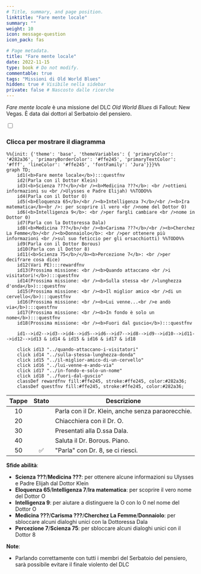 ```yaml
---
# Title, summary, and page position.
linktitle: "Fare mente locale" 
summary: ""
weight: 10
icon: message-question
icon_pack: fas

# Page metadata.
title: "Fare mente locale"
date: 2022-11-15
type: book # Do not modify.
commentable: true
tags: "Missioni di Old World Blues"
hidden: true # Visibile nella sidebar
private: false # Nascosto dalle ricerche
---
```


<div class="fnv">

*Fare mente locale* è una missione del DLC *Old World Blues* di Fallout: New Vegas. È data dai dottori al Serbatoio del pensiero.


<section class="chart-collapse">
<input type="checkbox" name="collapse2" id="handle2">
<h3 class="handle">
<label for="handle2">Clicca per mostrare il diagramma</label>
</h3>
<div class="content">

```mermaid
%%{init: {'theme': 'base', 'themeVariables': { 'primaryColor': '#282a36', 'primaryBorderColor': '#ffe245', 'primaryTextColor': '#fff', 'lineColor': '#ffe245', 'fontFamily': 'Jura'}}}%%
graph TD;
    id1(<b>Fare mente locale</b>):::questfnv
    id2(Parla con il Dottor Klein)
    id3(<b>Scienza ???</b>/<br /><b>Medicina ???</b>: <br />ottieni informazioni su <br />Ulysses e Padre Elijah) %%TODO%%
    id4(Parla con il Dottor O)
    id5(<b>Eloquenza 65</b>/<br /><b>Intelligenza 7</b>/<br /><b>Ira matematica</b><br />: per scoprire il vero <br />nome del Dottor O)
    id6(<b>Intelligenza 9</b>: <br />per fargli cambiare <br />nome in Dottor 0)
    id7(Parla con la Dottoressa Dala) 
    id8(<b>Medicina ???</b>/<br /><b>Carisma ???</b>/<br /><b>Cherchez La Femme</b>/<br /><b>Donnaiolo</b>: <br />per ottenere più informazioni <br />sul suo feticcio per gli orsacchiotti) %%TODO%%
    id9(Parla con il Dottor Borous)
    id10(Parla con il Dottor 8)
    id11(<b>Scienza 75</b>/</b><b>Percezione 7</b>: <br />per decifrare cosa dice)
    id12(Vari PE):::rewardfnv
    id13(Prossima missione: <br /><b>Quando attaccano <br />i visitatori!</b>):::questfnv
    id14(Prossima missione: <br /><b>Sulla stessa <br />lunghezza d'onda</b>):::questfnv
    id15(Prossima missione: <br /><b>Il miglior amico <br />di un cervello</b>):::questfnv
    id16(Prossima missione: <br /><b>Lui venne...<br />e andò via</b>):::questfnv
    id17(Prossima missione: <br /><b>In fondo è solo un nome</b>):::questfnv
    id18(Prossima missione: <br /><b>Fuori dal guscio</b>):::questfnv

    id1-->id2-->id3-->id4-->id5-->id6-->id7-->id8-->id9-->id10-->id11-->id12-->id13 & id14 & id15 & id16 & id17 & id18
    
    click id13 "../quando-attaccano-i-visitatori"
    click id14 "../sulla-stessa-lunghezza-donda"
    click id15 "../il-miglior-amico-di-un-cervello"
    click id16 "../lui-venne-e-ando-via"
    click id17 "../in-fondo-e-solo-un-nome"
    click id18 "../fuori-dal-guscio"
    classDef rewardfnv fill:#ffe245, stroke:#ffe245, color:#282a36;
    classDef questfnv fill:#ffe245, stroke:#ffe245, color:#282a36;
```

</div>
</section>

| Tappe |       Stato        | Descrizione |
|:-----:|:------------------:| ----------- |
|                           10                          |            | Parla con il Dr. Klein, anche senza paraorecchie.                                                                                                                           |
|                           20                          |            | Chiacchiera con il Dr. O.                                                                                                                                                   |
|                           30                          |            | Presentati alla D.ssa Dala.                                                                                                                                                 |
|                           40                          |            | Saluta il Dr. Borous. Piano.                                                                                                                                                |
|                           50                          | :white_check_mark: | "Parla" con Dr. 8, se ci riesci.                                                                                                                                            |



**Sfide abilità**:
- **Scienza ???**/**Medicina ???**: per ottenere alcune informazioni su Ulysses e Padre Elijah dal Dottor Klein
- **Eloquenza 65**/**Intelligenza 7**/**Ira matematica**: per scoprire il vero nome del Dottor O
- **Intelligenza 9**: per aiutare a distinguere la O con lo 0 nel nome del Dottor O
- **Medicina ???**/**Carisma ???**/**Cherchez La Femme**/**Donnaiolo**: per sbloccare alcuni dialoghi unici con la Dottoressa Dala
- **Percezione 7**/**Scienza 75**: per sbloccare alcuni dialoghi unici con il Dottor 8


**Note**:
- Parlando correttamente con tutti i membri del Serbatoio del pensiero, sarà possibile evitare il finale violento del DLC


</div>


